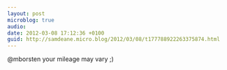 ```yaml
---
layout: post
microblog: true
audio: 
date: 2012-03-08 17:12:36 +0100
guid: http://samdeane.micro.blog/2012/03/08/t177788922263375874.html
---
```

@mborsten your mileage may vary ;)

